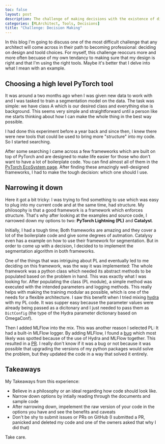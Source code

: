 ```yaml
---
toc: false
layout: post
description: The challenge of making decisions with the existence of different tools
categories: [MLArchitect, Tools, Decisions]
title: "Challenge: Decision Making"
---
```


In this blog I'm going to discuss one of the most difficult challenge that any architect will come across in their path to becoming professional: deciding on design and toold choices. For myself, this challenge reoccurs more and more often becuase of my own tendancy to making sure that my design is right and that I'm using the right tools. Maybe it's better that I delve into what I mean with an example.

## Choosing a high level PyTorch tool

It was around a two months ago when I was given new data to work with and I was tasked to train a segmentation model on the data. The task was simple: we have class A which is our desired class and everything else is background. This seems very simple and straightforward until a person like me starts thinking about how I can make the whole thing in the best way possible.

I had done this experiment before a year back and since then, I knew there were new tools that could be used to bring more "structure" into my code. So I started searching.

After some searching I came across a few frameweorks which are built on top of PyTorch and are designed to make life easier for those who don't want to have a lot of boilerplate code. You can find almost all of them in the [PyTorch EcoSystem page](https://pytorch.org/ecosystem/). After finding these amazingly well-designed frameworks, I had to make the tough decision: which one should I use.

## Narrowing it down

Here it got a bit tricky: I was trying to find something to use which was easy to plug into my current code and at the same time, had structure. My philosophy is that a good framework is a framework which enforces structure. That's why after looking at the examples and source code, I narrowed down my options to two: **PyTorch Lightning (PL)** and **Catalyst**.

Initially, I had a tough time; Both frameworks are amazing and they cover a lot of the boilerplate code and give some degrees of autmation. Catalysy even has a example on how to use their framework for segmentation. But in order to come up with a decision, I decided to to implement the segmentation algorithm in both frameworks.

One of the things that was intriguing about PL and eventually led to me deciding on this framework, was the way it was implemented: The whole framework was a python class which needed its abstract methods to be populated based on the problem in hand. This was exactly what I was looking for. After populating the class (PL module), a simple method was executed with the intended parameters and logging methods. This really helps with making the training modular as possible, which is one of the needs for a flexible architecture. I saw this benefit when I tried mixing [hydra](https://hydra.cc/) with my PL code. It was supper easy because the parameter values were already being passed as a dicitonary and I just needed to pass them as `DictConfig` (the type of the Hydra parameter dictionary based on OmegaConf).

Then I added MLFlow into the mix. This was another reason I selected PL: It had a built-in MLFlow logger. By adding MLFlow, I found a [bug](https://github.com/PyTorchLightning/pytorch-lightning/issues/2058) which most likely was spotted because of the use of Hydra and MLFlow together. This resulted in a [PR](https://github.com/PyTorchLightning/pytorch-lightning/pull/2216). I really don't know if it was a bug or not because it was possible that upgrading the versions of my python packages would solve the problem, but they updated the code in a way that solved it entirely.

## Takeaways

My Takeaways from this experience:

- Believe in a philosophy or an ideal regarding how code should look like.
- Narrow down options by intially reading through the documents and sample code
- After narrowing down, impelement the raw version of your code in the options you have and see the benefits and caveats
- Don't be shy to submit issues or PRs on GitHub (I submitted a PR, panicked and deleted my code and one of the owners asked that why I did that)

Take care.
